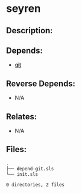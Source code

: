 # seyren

## Description:



## Depends:

  -  [git](/salt/git)

## Reverse Depends:

  -  N/A

## Relates:

  -  N/A

## Files:

```bash
.
├── depend-git.sls
└── init.sls

0 directories, 2 files
```
